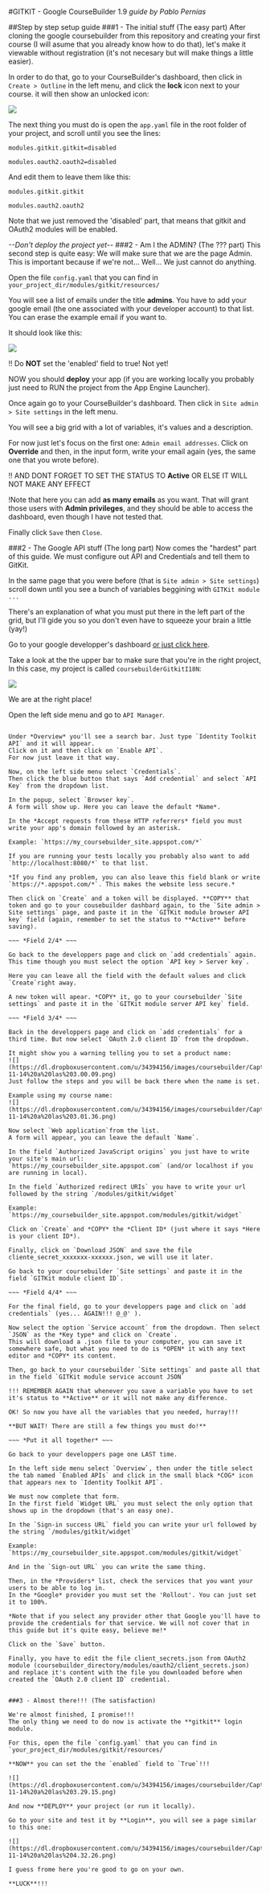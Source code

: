 #GITKIT - Google CourseBuilder 1.9
*guide by Pablo Pernías* 


##Step by step setup guide
###1 - The initial stuff (The easy part)
After cloning the google coursebuilder from this repository and creating your first course (I will asume that you already know how to do that), let's make it viewable without registration (it's not necesary but will make things a little easier).

In order to do that, go to your CourseBuilder's dashboard, then click in `Create > Outline` in the left menu, and click the **lock** icon next to your course. it will then show an unlocked icon:

![](https://dl.dropboxusercontent.com/u/34394156/images/coursebuilder/Captura%20de%20pantalla%202015-11-14%20a%20las%202.03.03.png)

The next thing you must do is open the `app.yaml` file in the root folder of your project, and scroll until you see the lines:

`modules.gitkit.gitkit=disabled`

`modules.oauth2.oauth2=disabled`

And edit them to leave them like this:

`modules.gitkit.gitkit`

`modules.oauth2.oauth2`

Note that we just removed the 'disabled' part, that means that gitkit and OAuth2 modules will be enabled.

*--Don't deploy the project yet--*
###2 - Am I the ADMIN? (The ??? part)
This second step is quite easy: We will make sure that we are the page Admin. This is important because if we're not... Well... We just cannot do anything.

Open the file `config.yaml` that you can find in `your_project_dir/modules/gitkit/resources/`

You will see a list of emails under the title **admins**. You have to add your google email (the one associated with your developer account) to that list.
You can erase the example email if you want to.

It should look like this:

![](https://dl.dropboxusercontent.com/u/34394156/images/coursebuilder/Captura%20de%20pantalla%202015-11-14%20a%20las%202.17.37.png)

!! Do **NOT** set the 'enabled' field to true! Not yet!

NOW you should **deploy** your app (if you are working locally you probably just need to RUN the project from the App Engine Launcher).

Once again go to your CourseBuilder's dashboard. Then click in `Site admin > Site settings` in the left menu.

You will see a big grid with a lot of variables, it's values and a description.

For now just let's focus on the first one: `Admin email addresses`.
Click on **Override** and then, in the input form, write your email again (yes, the same one that you wrote before).

!! AND DONT FORGET TO SET THE STATUS TO **Active** OR ELSE IT WILL NOT MAKE ANY EFFECT

!Note that here you can add **as many emails** as you want. That will grant those users with **Admin privileges**, and they should be able to access the dashboard, even though I have not tested that.

Finally click `Save` then `Close`.

###2 - The Google API stuff (The long part)
Now comes the "hardest" part of this guide. We must configure out API and Credentials and tell them to GitKit.

In the same page that you were before (that is `Site admin > Site settings`) scroll down until you see a bunch of variables beggining with `GITKit module ...`

There's an explanation of what you must put there in the left part of the grid, but I'll gide you so you don't even have to squeeze your brain a little (yay!)

Go to your google developper's dashboard [or just click here](https://console.developers.google.com).

Take a look at the the upper bar to make sure that you're in the right project, In this case, my project is called `coursebuilderGitkitI18N`:

![](https://dl.dropboxusercontent.com/u/34394156/images/coursebuilder/Captura%20de%20pantalla%202015-11-14%20a%20las%202.35.19.png)

We are at the right place!

Open the left side menu and go to `API Manager`.

~~~ *Field 1/4* ~~~

Under *Overview* you'll see a search bar. Just type `Identity Toolkit API` and it will appear.
Click on it and then click on `Enable API`.
For now just leave it that way.

Now, on the left side menu select `Credentials`.
Then click the blue button that says `Add credential` and select `API Key` from the dropdown list.

In the popup, select `Browser key`.
A form will show up. Here you can leave the default *Name*.

In the *Accept requests from these HTTP referrers* field you must write your app's domain followed by an asterisk.

Example: `https://my_coursebuilder_site.appspot.com/*`

If you are running your tests locally you probably also want to add `http://localhost:8080/*` to that list.

*If you find any problem, you can also leave this field blank or write `https://*.appspot.com/*`. This makes the website less secure.*

Then click on `Create` and a token will be displayed. **COPY** that token and go to your cousebuilder dashbard again, to the `Site admin > Site settings` page, and paste it in the `GITKit module browser API key` field (again, remember to set the status to **Active** before saving).

~~~ *Field 2/4* ~~~

Go back to the developpers page and click on `add credentials` again. 
This time though you must select the option `API key > Server key`.

Here you can leave all the field with the default values and click `Create`right away.

A new token will apear. *COPY* it, go to your coursebuilder `Site settings` and paste it in the `GITKit module server API key` field.  

~~~ *Field 3/4* ~~~

Back in the developpers page and click on `add credentials` for a third time. But now select `OAuth 2.0 client ID` from the dropdown.

It might show you a warning telling you to set a product name: 
![](https://dl.dropboxusercontent.com/u/34394156/images/coursebuilder/Captura%20de%20pantalla%202015-11-14%20a%20las%203.00.09.png)
Just follow the steps and you will be back there when the name is set. 

Example using my course name:
![](https://dl.dropboxusercontent.com/u/34394156/images/coursebuilder/Captura%20de%20pantalla%202015-11-14%20a%20las%203.01.36.png)

Now select `Web application`from the list.
A form will appear, you can leave the default `Name`.

In the field `Authorized JavaScript origins` you just have to write your site's main url:
`https://my_coursebuilder_site.appspot.com` (and/or localhost if you are running in local).

In the field `Authorized redirect URIs` you have to write your url followed by the string `/modules/gitkit/widget`

Example:
`https://my_coursebuilder_site.appspot.com/modules/gitkit/widget`

Click on `Create` and *COPY* the *Client ID* (just where it says *Here is your client ID*).

Finally, click on `Download JSON` and save the file cliente_secret_xxxxxxx-xxxxxx.json, we will use it later.

Go back to your coursebuilder `Site settings` and paste it in the field `GITKit module client ID`.

~~~ *Field 4/4* ~~~

For the final field, go to your developpers page and click on `add credentials` (yes... AGAIN!!! @_@' ).

Now select the option `Service account` from the dropdown. Then select `JSON` as the *Key type* and click on `Create`.
This will download a .json file to your computer, you can save it somewhere safe, but what you need to do is *OPEN* it with any text editor and *COPY* its content.

Then, go back to your coursebuilder `Site settings` and paste all that in the field `GITKit module service account JSON`

!!! REMEMBER AGAIN that whenever you save a variable you have to set it's status to **Active** or it will not make any difference.

OK! So now you have all the variables that you needed, hurray!!!

**BUT WAIT! There are still a few things you must do!**

~~~ *Put it all together* ~~~

Go back to your developpers page one LAST time.

In the left side menu select `Overview`, then under the title select the tab named `Enabled APIs` and click in the small black *COG* icon that appears nex to `Identity Toolkit API`.

We must now complete that form.
In the first field `Widget URL` you must select the only option that shows up in the dropdown (that's an easy one).

In the `Sign-in success URL` field you can write your url followed by the string `/modules/gitkit/widget`

Example:
`https://my_coursebuilder_site.appspot.com/modules/gitkit/widget`

And in the `Sign-out URL` you can write the same thing.

Then, in the *Providers* list, check the services that you want your users to be able to log in.
In the *Google* provider you must set the 'Rollout'. You can just set it to 100%.

*Note that if you select any provider other that Google you'll have to provide the credentials for that service. We will not cover that in this guide but it's quite easy, believe me!*

Click on the `Save` button.

Finally, you have to edit the file client_secrets.json from OAuth2 module (coursebuilder_directory/modules/oauth2/client_secrets.json) and replace it's content with the file you downloaded before when created the `OAuth 2.0 client ID` credential.


###3 - Almost there!!! (The satisfaction)

We're almost finished, I promise!!!
The only thing we need to do now is activate the **gitkit** login module.

For this, open the file `config.yaml` that you can find in `your_project_dir/modules/gitkit/resources/`

**NOW** you can set the the `enabled` field to `True`!!!

![](https://dl.dropboxusercontent.com/u/34394156/images/coursebuilder/Captura%20de%20pantalla%202015-11-14%20a%20las%203.29.15.png)

And now **DEPLOY** your project (or run it locally).

Go to your site and test it by **Login**, you will see a page similar to this one:

![](https://dl.dropboxusercontent.com/u/34394156/images/coursebuilder/Captura%20de%20pantalla%202015-11-14%20a%20las%204.32.26.png)

I guess frome here you're good to go on your own. 

**LUCK**!!!